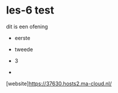 # les-6 test
dit is een ofening

- eerste
- tweede
- 3

- 
[website]https://37630.hosts2.ma-cloud.nl/

